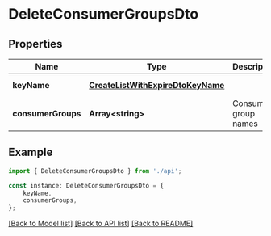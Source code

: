 # DeleteConsumerGroupsDto


## Properties

Name | Type | Description | Notes
------------ | ------------- | ------------- | -------------
**keyName** | [**CreateListWithExpireDtoKeyName**](CreateListWithExpireDtoKeyName.md) |  | [default to undefined]
**consumerGroups** | **Array&lt;string&gt;** | Consumer group names | [default to undefined]

## Example

```typescript
import { DeleteConsumerGroupsDto } from './api';

const instance: DeleteConsumerGroupsDto = {
    keyName,
    consumerGroups,
};
```

[[Back to Model list]](../README.md#documentation-for-models) [[Back to API list]](../README.md#documentation-for-api-endpoints) [[Back to README]](../README.md)
